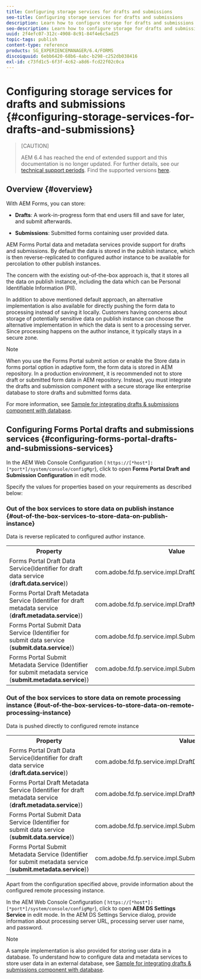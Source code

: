 ```yaml
---
title: Configuring storage services for drafts and submissions
seo-title: Configuring storage services for drafts and submissions
description: Learn how to configure storage for drafts and submissions
seo-description: Learn how to configure storage for drafts and submissions
uuid: 2f4efc07-312c-4908-8c91-84f4e6c5ad25
topic-tags: publish
content-type: reference
products: SG_EXPERIENCEMANAGER/6.4/FORMS
discoiquuid: 6ebb6420-68b6-4abc-b298-c252db038416
exl-id: c73fd1c5-6f3f-4c62-a8d6-fcd22f02c0ca
---
```

# Configuring storage services for drafts and submissions {#configuring-storage-services-for-drafts-and-submissions}

>[CAUTION]
>
>AEM 6.4 has reached the end of extended support and this documentation is no longer updated. For further details, see our [technical support periods](https://helpx.adobe.com/support/programs/eol-matrix.html). Find the supported versions [here](https://experienceleague.adobe.com/docs/).

## Overview {#overview}

With AEM Forms, you can store:

* **Drafts**: A work-in-progress form that end users fill and save for later, and submit afterwards.  

* **Submissions**: Submitted forms containing user provided data.

AEM Forms Portal data and metadata services provide support for drafts and submissions. By default the data is stored in the publish instance, which is then reverse-replicated to configured author instance to be available for percolation to other publish instances.

The concern with the existing out-of-the-box approach is, that it stores all the data on publish instance, including the data which can be Personal Identifiable Information (PII).

In addition to above mentioned default approach, an alternative implementation is also available for directly pushing the form data to processing instead of saving it locally. Customers having concerns about storage of potentially sensitive data on publish instance can choose the alternative implementation in which the data is sent to a processing server. Since processing happens on the author instance, it typically stays in a secure zone.

>[!NOTE]
>
>When you use the Forms Portal submit action or enable the Store data in forms portal option in adaptive form, the form data is stored in AEM repository. In a production environment, it is recommended not to store draft or submitted form data in AEM repository. Instead, you must integrate the drafts and submission component with a secure storage like enterprise database to store drafts and submitted forms data. 
>
>For more information, see [Sample for integrating drafts & submissions component with database](/help/forms/using/integrate-draft-submission-database.md).

## Configuring Forms Portal drafts and submissions services {#configuring-forms-portal-drafts-and-submissions-services}

In the AEM Web Console Configuration ( `https://[*host*]:[*port*]/system/console/configMgr`), click to open **Forms Portal Draft and Submission Configuration** in edit mode.

Specify the values for properties based on your requirements as described below:

### Out of the box services to store data on publish instance {#out-of-the-box-services-to-store-data-on-publish-instance}

Data is reverse replicated to configured author instance.

<table> 
 <tbody>
  <tr>
   <th>Property</th> 
   <th>Value</th> 
  </tr>
  <tr>
   <td>Forms Portal Draft Data Service(Identifier for draft data service (<strong>draft.data.service</strong>))</td> 
   <td>com.adobe.fd.fp.service.impl.DraftDataServiceImpl<br /> </td> 
  </tr>
  <tr>
   <td>Forms Portal Draft Metadata Service (Identifier for draft metadata service (<strong>draft.metadata.service</strong>))</td> 
   <td>com.adobe.fd.fp.service.impl.DraftMetadataServiceImpl<br /> </td> 
  </tr>
  <tr>
   <td>Forms Portal Submit Data Service (Identifier for submit data service (<strong>submit.data.service</strong>))</td> 
   <td>com.adobe.fd.fp.service.impl.SubmitDataServiceImpl<br /> </td> 
  </tr>
  <tr>
   <td>Forms Portal Submit Metadata Service (Identifier for submit metadata service (<strong>submit.metadata.service</strong>))</td> 
   <td>com.adobe.fd.fp.service.impl.SubmitMetadataServiceImpl<br /> </td> 
  </tr>
 </tbody>
</table>

### Out of the box services to store data on remote processing instance {#out-of-the-box-services-to-store-data-on-remote-processing-instance}

Data is pushed directly to configured remote instance

<table> 
 <tbody>
  <tr>
   <th>Property</th> 
   <th>Value</th> 
  </tr>
  <tr>
   <td>Forms Portal Draft Data Service(Identifier for draft data service (<strong>draft.data.service</strong>))</td> 
   <td>com.adobe.fd.fp.service.impl.DraftDataServiceRemoteImpl<br /> </td> 
  </tr>
  <tr>
   <td>Forms Portal Draft Metadata Service (Identifier for draft metadata service (<strong>draft.metadata.service</strong>))</td> 
   <td>com.adobe.fd.fp.service.impl.DraftMetadataServiceRemoteImpl<br /> </td> 
  </tr>
  <tr>
   <td>Forms Portal Submit Data Service (Identifier for submit data service (<strong>submit.data.service</strong>))</td> 
   <td>com.adobe.fd.fp.service.impl.SubmitDataServiceRemoteImpl<br /> </td> 
  </tr>
  <tr>
   <td>Forms Portal Submit Metadata Service (Identifier for submit metadata service (<strong>submit.metadata.service</strong>))</td> 
   <td>com.adobe.fd.fp.service.impl.SubmitMetadataServiceRemoteImpl<br /> </td> 
  </tr>
 </tbody>
</table>

Apart from the configuration specified above, provide information about the configured remote processing instance.

In the AEM Web Console Configuration ( `https://[*host*]:[*port*]/system/console/configMgr`), click to open **AEM DS Settings Service** in edit mode. In the AEM DS Settings Service dialog, provide information about processing server URL, processing server user name, and password.

>[!NOTE]
>
>A sample implementation is also provided for storing user data in a database. To understand how to configure data and metadata services to store user data in an external database, see [Sample for integrating drafts & submissions component with database](/help/forms/using/integrate-draft-submission-database.md).
